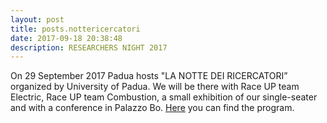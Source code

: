 ```yaml
---
layout: post
title: posts.nottericercatori
date: 2017-09-18 20:38:48
description: RESEARCHERS NIGHT 2017
---
```


On 29 September 2017 Padua hosts "LA NOTTE DEI RICERCATORI” organized by University of Padua. We will be there with Race UP team Electric, Race UP team Combustion, a small exhibition of our single-seater and with a conference in Palazzo Bo.
[Here](http://www.venetonight.it/padova/) you can find the program.
